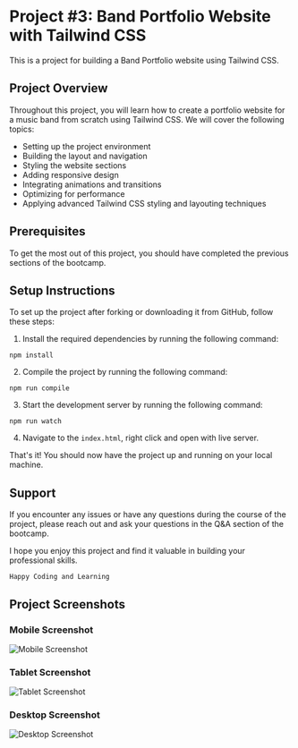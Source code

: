 # Project #3: Band Portfolio Website with Tailwind CSS

This is a project for building a Band Portfolio website using Tailwind CSS.

## Project Overview

Throughout this project, you will learn how to create a portfolio website for a music band from scratch using Tailwind CSS. We will cover the following topics:

- Setting up the project environment
- Building the layout and navigation
- Styling the website sections
- Adding responsive design
- Integrating animations and transitions
- Optimizing for performance
- Applying advanced Tailwind CSS styling and layouting techniques

## Prerequisites

To get the most out of this project, you should have completed the previous sections of the bootcamp.

## Setup Instructions

To set up the project after forking or downloading it from GitHub, follow these steps:

1. Install the required dependencies by running the following command:

```
npm install
```

2. Compile the project by running the following command:

```
npm run compile
```

3. Start the development server by running the following command:

```
npm run watch
```

4. Navigate to the `index.html`, right click and open with live server.

That's it! You should now have the project up and running on your local machine.

## Support

If you encounter any issues or have any questions during the course of the project, please reach out and ask your questions in the Q&A section of the bootcamp.

I hope you enjoy this project and find it valuable in building your professional skills.

```
Happy Coding and Learning
```

## Project Screenshots

### Mobile Screenshot

![Mobile Screenshot](Project_Screenshots/1-Tailwind-CSS-Project-3-Band-Portfolio-Website-Mobile.png)

### Tablet Screenshot

![Tablet Screenshot](Project_Screenshots/2-Tailwind-CSS-Project-3-Band-Portfolio-Website-Tablet.png)

### Desktop Screenshot

![Desktop Screenshot](Project_Screenshots/3-Tailwind-CSS-Project-3-Band-Portfolio-Website-Desktop.png)
